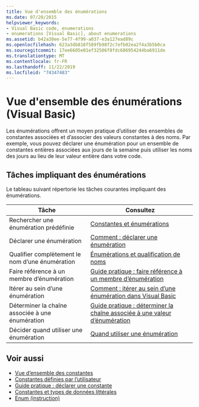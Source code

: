 ```yaml
---
title: Vue d'ensemble des énumérations
ms.date: 07/20/2015
helpviewer_keywords:
- Visual Basic code, enumerations
- enumerations [Visual Basic], about enumerations
ms.assetid: b42a38ee-5e77-4f99-a037-e3a127ead89c
ms.openlocfilehash: 623a3db818f589fb98f2c7efb02ea2f4a3b5b0ca
ms.sourcegitcommit: 17ee6605e01ef32506f8fdc686954244ba6911de
ms.translationtype: MT
ms.contentlocale: fr-FR
ms.lasthandoff: 11/22/2019
ms.locfileid: "74347483"
---
```

# <a name="enumerations-overview-visual-basic"></a>Vue d'ensemble des énumérations (Visual Basic)
Les énumérations offrent un moyen pratique d’utiliser des ensembles de constantes associées et d’associer des valeurs constantes à des noms. Par exemple, vous pouvez déclarer une énumération pour un ensemble de constantes entières associées aux jours de la semaine puis utiliser les noms des jours au lieu de leur valeur entière dans votre code.  
  
## <a name="tasks-involving-enumerations"></a>Tâches impliquant des énumérations  
 Le tableau suivant répertorie les tâches courantes impliquant des énumérations.  
  
|Tâche|Consultez|  
|----------------|---------|  
|Rechercher une énumération prédéfinie|[Constantes et énumérations](../../../../visual-basic/language-reference/constants-and-enumerations.md)|  
|Déclarer une énumération|[Comment : déclarer une énumération](../../../../visual-basic/programming-guide/language-features/constants-enums/how-to-declare-enumerations.md)|  
|Qualifier complètement le nom d’une énumération|[Énumérations et qualification de noms](../../../../visual-basic/programming-guide/language-features/constants-enums/enumerations-and-name-qualification.md)|  
|Faire référence à un membre d’énumération|[Guide pratique : faire référence à un membre d’énumération](../../../../visual-basic/programming-guide/language-features/constants-enums/how-to-refer-to-an-enumeration-member.md)|  
|Itérer au sein d’une énumération|[Comment : itérer au sein d’une énumération dans Visual Basic](../../../../visual-basic/programming-guide/language-features/constants-enums/how-to-iterate-through-an-enumeration.md)|  
|Déterminer la chaîne associée à une énumération|[Guide pratique : déterminer la chaîne associée à une valeur d’énumération](../../../../visual-basic/programming-guide/language-features/constants-enums/how-to-determine-the-string-associated-with-an-enumeration-value.md)|  
|Décider quand utiliser une énumération|[Quand utiliser une énumération](../../../../visual-basic/programming-guide/language-features/constants-enums/when-to-use-an-enumeration.md)|  
  
## <a name="see-also"></a>Voir aussi

- [Vue d’ensemble des constantes](../../../../visual-basic/programming-guide/language-features/constants-enums/constants-overview.md)
- [Constantes définies par l’utilisateur](../../../../visual-basic/programming-guide/language-features/constants-enums/user-defined-constants.md)
- [Guide pratique : déclarer une constante](../../../../visual-basic/programming-guide/language-features/constants-enums/how-to-declare-a-constant.md)
- [Constantes et types de données littérales](../../../../visual-basic/programming-guide/language-features/constants-enums/constant-and-literal-data-types.md)
- [Enum (instruction)](../../../../visual-basic/language-reference/statements/enum-statement.md)
